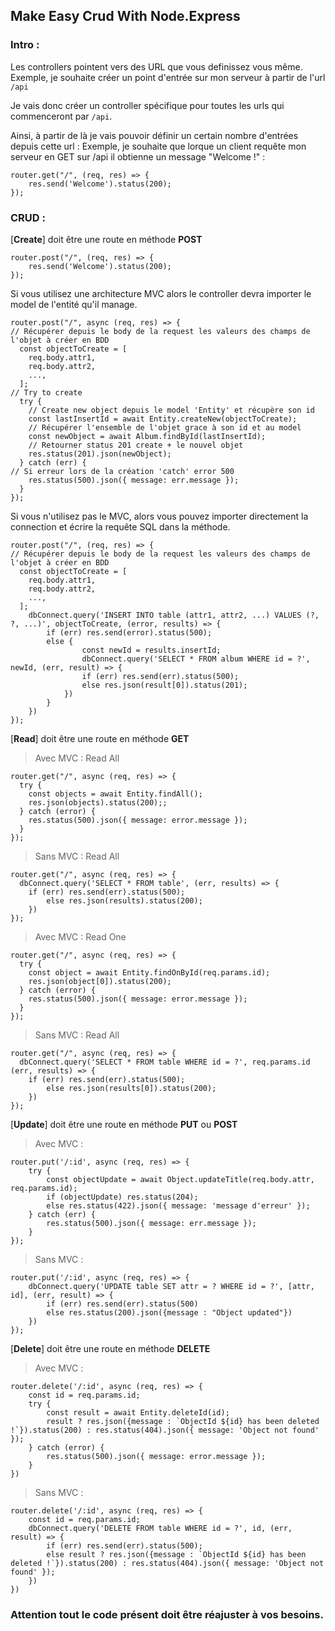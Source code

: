 ## Make Easy Crud With Node.Express

### Intro :
Les controllers pointent vers des URL que vous definissez vous même.
Exemple, je souhaite créer un point d'entrée sur mon serveur à partir de l'url `/api` 

Je vais donc créer un controller spécifique pour toutes les urls qui commenceront par `/api`.

Ainsi, à partir de là je vais pouvoir définir un certain nombre d'entrées depuis cette url :
Exemple, je souhaite que lorque un client requête mon serveur en GET sur /api il obtienne un message "Welcome !" :
```
router.get("/", (req, res) => {
    res.send('Welcome').status(200); 
});
```

### CRUD :

[**Create**] doit être une route en méthode **POST**
```
router.post("/", (req, res) => {
    res.send('Welcome').status(200); 
});
```

Si vous utilisez une architecture MVC alors le controller devra importer le model de l'entité qu'il manage.
```
router.post("/", async (req, res) => {
// Récupérer depuis le body de la request les valeurs des champs de l'objet à créer en BDD
  const objectToCreate = [
    req.body.attr1,
    req.body.attr2,
    ...,
  ];
// Try to create
  try {
    // Create new object depuis le model 'Entity' et récupère son id
    const lastInsertId = await Entity.createNew(objectToCreate);
    // Récupérer l'ensemble de l'objet grace à son id et au model
    const newObject = await Album.findById(lastInsertId);
    // Retourner status 201 create + le nouvel objet
    res.status(201).json(newObject);
  } catch (err) {
// Si erreur lors de la création 'catch' error 500
    res.status(500).json({ message: err.message });
  }
});
```

Si vous n'utilisez pas le MVC, alors vous pouvez importer directement la connection et écrire la requête SQL dans la méthode.

```
router.post("/", (req, res) => {
// Récupérer depuis le body de la request les valeurs des champs de l'objet à créer en BDD
  const objectToCreate = [
    req.body.attr1,
    req.body.attr2,
    ...,
  ];
    dbConnect.query('INSERT INTO table (attr1, attr2, ...) VALUES (?, ?, ...)', objectToCreate, (error, results) => {
        if (err) res.send(error).status(500);
        else {
                const newId = results.insertId;
                dbConnect.query('SELECT * FROM album WHERE id = ?', newId, (err, result) => {
                if (err) res.send(err).status(500);
                else res.json(result[0]).status(201);
            })
        }
    })
});
```
[**Read**] doit être une route en méthode **GET**

> Avec MVC :
> Read All
```
router.get("/", async (req, res) => {
  try {
    const objects = await Entity.findAll();
    res.json(objects).status(200);;
  } catch (error) {
    res.status(500).json({ message: error.message });
  }
});
```

> Sans MVC : 
> Read All
```
router.get("/", async (req, res) => {
  dbConnect.query('SELECT * FROM table', (err, results) => {
    if (err) res.send(err).status(500);
        else res.json(results).status(200);
    })
});
```

> Avec MVC :
> Read One
```
router.get("/", async (req, res) => {
  try {
    const object = await Entity.findOnById(req.params.id);
    res.json(object[0]).status(200);
  } catch (error) {
    res.status(500).json({ message: error.message });
  }
});
```

> Sans MVC : 
> Read All
```
router.get("/", async (req, res) => {
  dbConnect.query('SELECT * FROM table WHERE id = ?', req.params.id (err, results) => {
    if (err) res.send(err).status(500);
        else res.json(results[0]).status(200);
    })
});
```

[**Update**] doit être une route en méthode **PUT** ou **POST**

> Avec MVC :

```
router.put('/:id', async (req, res) => {
    try {
        const objectUpdate = await Object.updateTitle(req.body.attr, req.params.id);
        if (objectUpdate) res.status(204);
        else res.status(422).json({ message: 'message d'erreur' });
    } catch (err) {
        res.status(500).json({ message: err.message });
    }
});
```

> Sans MVC :

```
router.put('/:id', async (req, res) => {
    dbConnect.query('UPDATE table SET attr = ? WHERE id = ?', [attr, id], (err, result) => {
        if (err) res.send(err).status(500)
        else res.status(200).json({message : "Object updated"})
    })
});
```

[**Delete**] doit être une route en méthode **DELETE**

> Avec MVC :

```
router.delete('/:id', async (req, res) => {
    const id = req.params.id;
    try {
        const result = await Entity.deleteId(id);
        result ? res.json({message : `ObjectId ${id} has been deleted !`}).status(200) : res.status(404).json({ message: 'Object not found' });
    } catch (error) {
        res.status(500).json({ message: error.message });
    }
})
```

> Sans MVC :

```
router.delete('/:id', async (req, res) => {
    const id = req.params.id;
    dbConnect.query('DELETE FROM table WHERE id = ?', id, (err, result) => {
        if (err) res.send(err).status(500);
        else result ? res.json({message : `ObjectId ${id} has been deleted !`}).status(200) : res.status(404).json({ message: 'Object not found' });
    })
})
```

### Attention tout le code présent doit être réajuster à vos besoins.